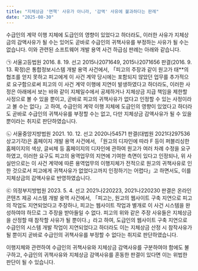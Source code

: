 ```yaml
---
title: "지체상금 '면책' 사유가 아니라, '감액' 사유에 불과하다는 판례"
date: "2025-08-30"
---
```


수급인의 계약 이행 지체에 도급인의 영향이 있었다고 하더라도, 이러한 사유가 지체상금의 감액사유가 될 수는 있어도 곧바로 수급인의 귀책사유를 부정하는 사유가 될 수는 없습니다. 이와 관련된 소프트웨어 개발 용역 사건 하급심 판례는 아래와 같습니다.

㉠ 서울고등법원 2016. 8. 19. 선고 2015나2071649, 2015나2071656 판결(2016. 9. 13. 확정)은 통합정보시스템 개발 용역 사건에서, 「피고의 주장과 같이 원고가 태**의 협조를 얻지 못하고 피고에게 이 사건 계약 당시에는 포함되지 않았던 업무를 추가적으로 요구함으로써 피고의 이 사건 계약 이행에 지연이 발생하였다고 하더라도, 이러한 사정은 아래에서 보는 바와 같이 지체일수에서 공제하거나 지체상금 지급 책임을 제한할 사정으로 볼 수 있을 뿐이고, 곧바로 피고의 귀책사유가 없다고 인정할 수 있는 사정이라고 볼 수는 없다」고 하여, 수급인의 계약 이행 지체에 도급인의 영향이 있었다고 하더라도 곧바로 수급인의 귀책사유를 부정할 수는 없고, 다만 지체상금 감액사유가 될 수 있을 뿐이라는 취지로 판단하였습니다.

㉡ 서울중앙지방법원 2021. 10. 12. 선고 2020나54571 판결(대법원 2021다297536 상고기각)은 홈페이지 개발 용역 사건에서, 「원고의 디자인에 따라 F 등이 퍼블리싱한 홈페이지의 색상, 글씨체 등 홈페이지의 디자인에 관하여 원고가 여러 차례 수정을 요구하였고, 이러한 요구도 피고의 용역업무의 지연에 기여한 측면이 있다고 인정되나, 위 사실만으로는 이 사건 계약에 따른 용역업무의 이행지체가 전적으로 원고의 귀책사유로 인한 것으로서 피고에게 귀책사유가 없었다고까지 인정하기는 어렵다」고 하면서도, 이를 지체상금의 감액사유로 반영하였습니다.

㉢ 의정부지방법원 2023. 5. 4. 선고 2021나220223, 2021나220230 판결은 온라인 콘텐츠 제공 시스템 개발 용역 사건에서, 「피고는, 원고의 웹사이트 구축 지연으로 피고의 작업도 지연되었다고 주장하나, 피고는 웹사이트 작업과 별개로 이 사건 시스템을 완성하여야 하므로 그 주장을 받아들일 수 없다. 피고의 위와 같은 주장 사유들은 지체상금을 산정할 때 참작할 사유가 될 뿐이다.」라고 하여, 도급인의 웹사이트 구축 지연으로 수급인의 시스템 개발 작업이 지연되었다고 하더라도 이는 지체상금 산정 시 참작사유가 될 뿐이지 곧바로 수급인의 귀책사유를 부정할 수 없다는 취지로 판단하였습니다.

이행지체와 관련하여 수급인의 귀책사유와 지체상금 감액사유를 구분하여야 함에도 불구하고, 수급인의 귀책사유와 지체상금 감액사유를 혼동한 판결이 있다면 이는 위법한 판단이 될 수 있습니다.